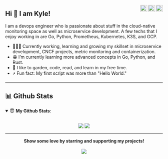 <a href="https://twitter.com/billykwooten" target="_blank" rel="nofollow"><img align="right" alt="Kyle's Twitter" width="22px" src="https://cdn.jsdelivr.net/npm/simple-icons@v3/icons/twitter.svg" /></a><a href="https://www.linkedin.com/in/billykwooten" target="_blank" rel="nofollow"><img align="right" alt="Kyle's Linkdein" width="22px" src="https://cdn.jsdelivr.net/npm/simple-icons@v3/icons/linkedin.svg" /></a><a href="https://www.instagram.com/billykwooten" target="_blank" rel="nofollow"><img align="right" alt="Kyle's Instagram" width="22px" src="https://cdn.jsdelivr.net/npm/simple-icons@v3/icons/instagram.svg" /></a>

## Hi 👋 I am Kyle! 
I am a devops engineer who is passionate about stuff in the cloud-native monitoring space as well as microservice development. A few techs that I enjoy working in are Go, Python, Prometheus, Kubernetes, K3S, and GCP.

- 👨🏽‍💻 Currently working, learning and growing my skillset in microservice development, CNCF projects, metric monitoring and containerization.
- 😀 I’m currently learning more advanced concepts in Go, Python, and Rust.
- 🌱 I like to garden, code, read, and learn in my free time.
- ⚡ Fun fact: My first script was more than "Hello World."

---

## 📊 Github Stats

<details open>
 <summary> 😇 <b>My Github Stats</b>: </summary>
<br>
<p align = "center">
  <img src = "https://github-readme-stats.vercel.app/api?username=billykwooten&show_icons=true&theme=tokyonight&line_height=27">
  <img src = "https://github-readme-stats.vercel.app/api/top-langs/?username=billykwooten&hide=css,java,javascript,html&theme=tokyonight">
</p>

</details>

---

<p align = "center">
 <b>Show some love by starring and supporting my projects!</b>
 <br><br>
 <img src="http://views.whatilearened.today/views/github/billykwooten/views.svg"/>
</p>
